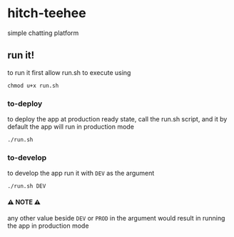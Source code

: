 # hitch-teehee
simple chatting platform

## run it!
to run it first allow run.sh to execute using
```
chmod u+x run.sh
```

### to-deploy
to deploy the app at production ready state, call the run.sh script, and it by default the app will run in production mode
```
./run.sh
```

### to-develop
to develop the app run it with `DEV` as the argument
```
./run.sh DEV
```

#### ⚠️ NOTE ⚠️ 
any other value beside `DEV` or `PROD` in the argument would result in running the app in production mode
